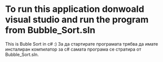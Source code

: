 # To run this application donwoald visual studio and run the program from Bubble_Sort.sln
This is Buble Sort in c# :)
За да стартирате програмата трябва да имате инсталиран компилатор за c# самата програма се стратира от Bubble_Sort.sln.
